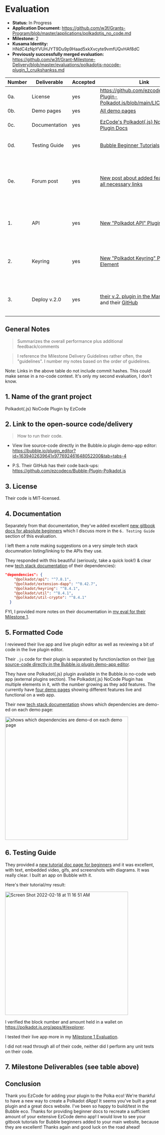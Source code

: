 # Evaluation

- **Status:** In Progress
- **Application Document:** https://github.com/w3f/Grants-Program/blob/master/applications/polkadotjs_no_code.md 
- **Milestone:** 2
- **Kusama Identity:** HNdC4zNpYVUHJYT9Du9p9Haad5xkXvcyte9vmfUQvHAf8dC
- **Previously successfully merged evaluation:** https://github.com/w3f/Grant-Milestone-Delivery/blob/master/evaluations/polkadotjs-nocode-plugin_1_cruikshankss.md

| Number | Deliverable | Accepted | Link | Evaluation Notes |
| ------ | ----------- | -------- | ---- |----------------- |
| 0a. | License | yes | https://github.com/ezcodeco/Bubble-Plugin-Polkadot.js/blob/main/LICENSE | MIT
| 0b. | Demo pages | yes | [All demo pages](https://polkadotjs.bubbleapps.io/version-test/) | Well done!!
| 0c. | Documentation | yes | [EzCode's Polkadot{.js} NodeCode Plugin Docs](https://polkadotjs.docs.ezcodeplugins.com/) | High-quality website with extensive docs.
| 0d. | Testing Guide | yes | [Bubble Beginner Tutorials](https://ezcodeco.gitbook.io/polkadot-testing-guide/) | Accessible for beginners. Thank you so much!
| 0e. | Forum post | yes | [New post about added features with all necessary links](https://forum.bubble.io/t/free-plugin-polkadot-wallet-by-ezcode/187940/2) | Simple & clear. Explains the features of each of the two new plugin elements, "Polkadot API" and "Polkadot Keyring". 
| 1. | API | yes | [New "Polkadot API" Plugin Element](https://bubble.io/plugin_editor?id=1639402639641x977692461648052200&tab=tabs-4)  | Uses `@polkadot/api` & `@polkadot/util` in [this part of the demo](https://polkadotjs.bubbleapps.io/version-test/polkadot_api). | 
| 2. | Keyring | yes | [New "Polkadot Keyring" Plugin Element](https://bubble.io/plugin_editor?id=1639402639641x977692461648052200&tab=tabs-4) | Uses `@polkadot/keyring`, `@polkadot/util-crypto` & `@polkadot/util` in [this part of the demo](https://polkadotjs.bubbleapps.io/version-test/keyring). | 
| 3. | Deploy v.2.0 | yes | [their v.2. plugin in the Marketplace](https://bubble.io/plugin/polkadotjs-1639402639641x977692461648052200) and their [GitHub](https://github.com/ezcodeco/Bubble-Plugin-Polkadot.js) | Their [Bubble.io plugin demo-app editor](https://bubble.io/plugin_editor?id=1639402639641x977692461648052200&tab=tabs-4) has their live code and [GitHub](https://github.com/ezcodeco/Bubble-Plugin-Polkadot.js) is the backup. |

## General Notes
> Summarizes the overall performance plus additional feedback/comments

> I reference the Milestone Delivery Guidelines rather often, the "guidelines". I number my notes based on the order of guidelines.

Note: Links in the above table do not include commit hashes. This could make sense in a no-code context. It's only my second evaluation, I don't know.

## 1. Name of the grant project

Polkadot{.js} NoCode Plugin 
by EzCode

## 2. Link to the open-source code/delivery 
> How to run their code.

- View live source-code directly in the Bubble.io plugin demo-app editor: https://bubble.io/plugin_editor?id=1639402639641x977692461648052200&tab=tabs-4

- P.S. Their GitHub has their code back-ups: https://github.com/ezcodeco/Bubble-Plugin-Polkadot.js

## 3. License
Their code is MIT-licensed.

## 4. Documentation 
Separately from that documentation, they've added excellent [new gitbook docs for absolute beginners](https://ezcodeco.gitbook.io/polkadot-testing-guide/testing-plugin-features) which I discuss more in the `6. Testing Guide` section of this evaluation.

I left them a note making suggestions on a very simple tech stack documnation listing/linking to the APIs they use.

They responded with this beautiful (seriously, take a quick look!) & clear new [tech stack documentation](https://polkadotjs.docs.ezcodeplugins.com/technology-stack) of their dependencies): 

```json
"dependencies": {
    "@polkadot/api": "^7.8.1",
    "@polkadot/extension-dapp": "^0.42.7",
    "@polkadot/keyring": "^8.4.1",
    "@polkadot/util": "^8.4.1",
    "@polkadot/util-crypto": "^8.4.1"
  }
```

FYI, I provided more notes on their documentation in [my eval for their Milestone 1](https://github.com/w3f/Grant-Milestone-Delivery/blob/master/evaluations/polkadotjs-nocode-plugin_1_cruikshankss.md). 

## 5. Formatted Code

I reviewed their live app and live plugin editor as well as reviewing a bit of code in the live plugin editor.

Their `.js` code for their plugin is separated by function/action on their [live source-code directly in the Bubble.io plugin demo-app editor](https://bubble.io/page?type=page&name=polkadot_api&id=polkadotjs&tab=tabs-1).

They have one Polkadot{.js} plugin available in the Bubble.io no-code web app (external plugins section). The Polkadot{.js} NoCode Plugin has multiple elements in it, with the number growing as they add features. The currently have [four demo pages](https://polkadotjs.bubbleapps.io/version-test/) showing different features live and functional on a web app. 

Their new [tech stack documentation](https://polkadotjs.docs.ezcodeplugins.com/technology-stack) shows which dependencies are demo-ed on each demo page:  

<img width="400" alt="shows which dependencies are demo-d on each demo page" src="https://user-images.githubusercontent.com/22508682/155034036-1c04e774-ddbc-48a3-9a61-be226aa0937d.png">

## 6. Testing Guide

They provided a [new tutorial doc page for beginners](https://ezcodeco.gitbook.io/polkadot-testing-guide/testing-plugin-features) and it was excellent, with text, embedded video, gifs, and screenshots with diagrams. It was really clear. I built an app on Bubble with it.  

Here's their tutorial/my result:

<img width="400" alt="Screen Shot 2022-02-18 at 11 16 51 AM" src="https://user-images.githubusercontent.com/22508682/154767006-69e13ea0-7694-431f-a480-60974db1853b.png">

I verified the block number and amount held in a wallet on https://polkadot.js.org/apps/#/explorer. 

I tested their live app more in my [Milestone 1 Evaluation](https://github.com/w3f/Grant-Milestone-Delivery/blob/master/evaluations/polkadotjs-nocode-plugin_1_cruikshankss.md). 

I did not read through all of their code, neither did I perform any unit tests on their code.

## 7. Milestone Deliverables (see table above) 

## Conclusion
Thank you EzCode for adding your plugin to the Polka eco! We're thankful to have a new way to create a Polkadot dApp! It seems you've built a great plugin and a great docs website. I've been so happy to build/test in the Bubble eco. Thanks for providing beginner docs to recreate a sufficient amount of your extensive EzCode demo app! I would love to see your gitbook tutorials for Bubble beginners added to your main website, because they are excellent! Thanks again and good luck on the road ahead!
